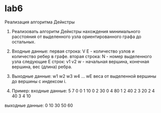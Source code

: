 # lab6
Реализация алгоритма Дейкстры
1. Реализовать алгоритм Дейкстры нахождения минимального расстояния от выделенного узла ориентированного графа до остальных.
2. Входные данные:
первая строка:
V E - количество узлов и количество ребер в графе.
вторая строка:
N - номер выделенного узла
следующие E строк:
v1 v2 w - начальная вершина, конечная вершина, вес (длина) ребра.

3. Выходные данные:
w1 w2 w3 w4 ... wE  веса от выделенной вершины до вершины с индексом i.

4. Пример:
входные данные:
5 7
0
0 1 10
0 2 30
0 4 80
1 2 40
2 3 20
2 4 40
3 4 10

выходные данные:
0 10 30 50 60
